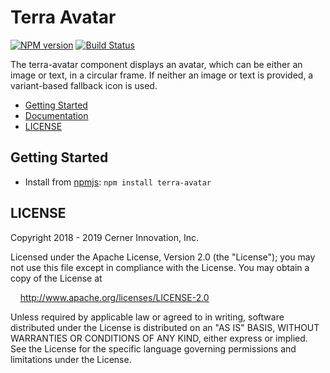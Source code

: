 # Terra Avatar


[![NPM version](https://badgen.net/npm/v/terra-avatar)](https://www.npmjs.org/package/terra-avatar)
[![Build Status](https://badgen.net/travis/cerner/terra-core)](https://travis-ci.com/cerner/terra-core)

The terra-avatar component displays an avatar, which can be either an image or text, in a circular frame. If neither an image or text is provided, a variant-based fallback icon is used.

- [Getting Started](#getting-started)
- [Documentation](https://github.com/cerner/terra-core/tree/master/packages/terra-avatar/docs)
- [LICENSE](#license)

## Getting Started

- Install from [npmjs](https://www.npmjs.com): `npm install terra-avatar`

## LICENSE

Copyright 2018 - 2019 Cerner Innovation, Inc.

Licensed under the Apache License, Version 2.0 (the "License"); you may not use this file except in compliance with the License. You may obtain a copy of the License at

&nbsp;&nbsp;&nbsp;&nbsp;http://www.apache.org/licenses/LICENSE-2.0

Unless required by applicable law or agreed to in writing, software distributed under the License is distributed on an "AS IS" BASIS, WITHOUT WARRANTIES OR CONDITIONS OF ANY KIND, either express or implied. See the License for the specific language governing permissions and limitations under the License.
